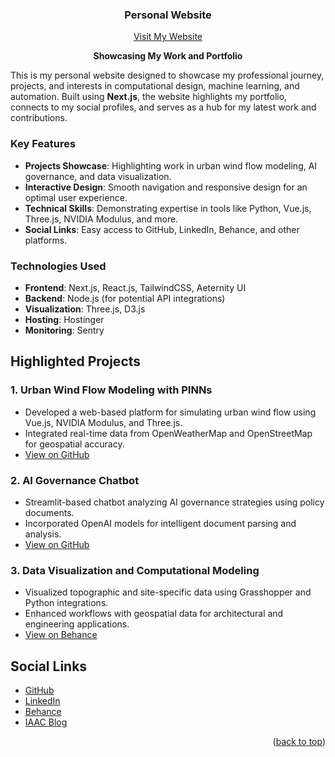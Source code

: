 <a id="readme-top"></a>

<div align="center">
  <!-- <img src="./web-app/src/assets/img/logo-b.png" alt="Logo" width="200"> -->
  <h3 align="center">Personal Website</h3>
  <a href="https://andresroncal.com/" target="_blank">Visit My Website</a>
  <p align="center" style="font-weight: bold;">Showcasing My Work and Portfolio</p>
</div>

<p>This is my personal website designed to showcase my professional journey, projects, and interests in computational design, machine learning, and automation. Built using <strong>Next.js</strong>, the website highlights my portfolio, connects to my social profiles, and serves as a hub for my latest work and contributions.</p>

<h3>Key Features</h3>
<ul>
  <li><strong>Projects Showcase</strong>: Highlighting work in urban wind flow modeling, AI governance, and data visualization.</li>
  <li><strong>Interactive Design</strong>: Smooth navigation and responsive design for an optimal user experience.</li>
  <li><strong>Technical Skills</strong>: Demonstrating expertise in tools like Python, Vue.js, Three.js, NVIDIA Modulus, and more.</li>
  <li><strong>Social Links</strong>: Easy access to GitHub, LinkedIn, Behance, and other platforms.</li>
</ul>

<h3>Technologies Used</h3>
<ul>
  <li><strong>Frontend</strong>: Next.js, React.js, TailwindCSS, Aeternity UI</li>
  <li><strong>Backend</strong>: Node.js (for potential API integrations)</li>
  <li><strong>Visualization</strong>: Three.js, D3.js</li>
  <li><strong>Hosting</strong>: Hostinger</li>
  <li><strong>Monitoring</strong>: Sentry</li>
</ul>

<!-- Projects Section -->
<h2>Highlighted Projects</h2>

<h3>1. Urban Wind Flow Modeling with PINNs</h3>
<ul>
  <li>Developed a web-based platform for simulating urban wind flow using Vue.js, NVIDIA Modulus, and Three.js.</li>
  <li>Integrated real-time data from OpenWeatherMap and OpenStreetMap for geospatial accuracy.</li>
  <li><a href="https://github.com/ronmaccms/macadThesis24" target="_blank">View on GitHub</a></li>
</ul>

<h3>2. AI Governance Chatbot</h3>
<ul>
  <li>Streamlit-based chatbot analyzing AI governance strategies using policy documents.</li>
  <li>Incorporated OpenAI models for intelligent document parsing and analysis.</li>
  <li><a href="https://github.com/ronmaccms/llm-chatbot" target="_blank">View on GitHub</a></li>
</ul>

<h3>3. Data Visualization and Computational Modeling</h3>
<ul>
  <li>Visualized topographic and site-specific data using Grasshopper and Python integrations.</li>
  <li>Enhanced workflows with geospatial data for architectural and engineering applications.</li>
  <li><a href="https://www.behance.net/gallery/213493537/Data-Visualization-and-Computational-Modeling" target="_blank">View on Behance</a></li>
</ul>

<h2>Social Links</h2>
<ul>
  <li><a href="https://github.com/ronmaccms" target="_blank">GitHub</a></li>
  <li><a href="https://www.linkedin.com/in/andres-roncal-1b148a132/" target="_blank">LinkedIn</a></li>
  <li><a href="https://www.behance.net/Ronmacc" target="_blank">Behance</a></li>
  <li><a href="https://blog.iaac.net/user/ronmacc/" target="_blank">IAAC Blog</a></li>
</ul>

<p align="right">(<a href="#readme-top">back to top</a>)</p>
